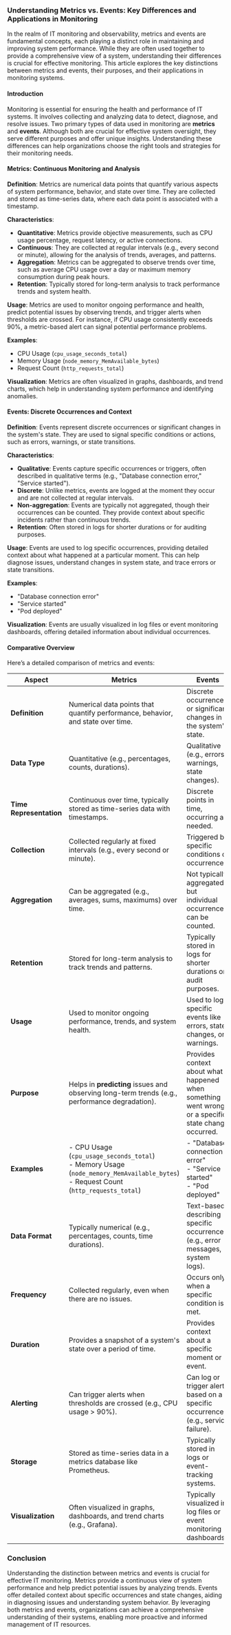 ### Understanding Metrics vs. Events: Key Differences and Applications in Monitoring

In the realm of IT monitoring and observability, metrics and events are fundamental concepts, each playing a distinct role in maintaining and improving system performance. While they are often used together to provide a comprehensive view of a system, understanding their differences is crucial for effective monitoring. This article explores the key distinctions between metrics and events, their purposes, and their applications in monitoring systems.

#### Introduction

Monitoring is essential for ensuring the health and performance of IT systems. It involves collecting and analyzing data to detect, diagnose, and resolve issues. Two primary types of data used in monitoring are **metrics** and **events**. Although both are crucial for effective system oversight, they serve different purposes and offer unique insights. Understanding these differences can help organizations choose the right tools and strategies for their monitoring needs.

#### Metrics: Continuous Monitoring and Analysis

**Definition**:
Metrics are numerical data points that quantify various aspects of system performance, behavior, and state over time. They are collected and stored as time-series data, where each data point is associated with a timestamp.

**Characteristics**:
- **Quantitative**: Metrics provide objective measurements, such as CPU usage percentage, request latency, or active connections.
- **Continuous**: They are collected at regular intervals (e.g., every second or minute), allowing for the analysis of trends, averages, and patterns.
- **Aggregation**: Metrics can be aggregated to observe trends over time, such as average CPU usage over a day or maximum memory consumption during peak hours.
- **Retention**: Typically stored for long-term analysis to track performance trends and system health.

**Usage**:
Metrics are used to monitor ongoing performance and health, predict potential issues by observing trends, and trigger alerts when thresholds are crossed. For instance, if CPU usage consistently exceeds 90%, a metric-based alert can signal potential performance problems.

**Examples**:
- CPU Usage (`cpu_usage_seconds_total`)
- Memory Usage (`node_memory_MemAvailable_bytes`)
- Request Count (`http_requests_total`)

**Visualization**:
Metrics are often visualized in graphs, dashboards, and trend charts, which help in understanding system performance and identifying anomalies.

#### Events: Discrete Occurrences and Context

**Definition**:
Events represent discrete occurrences or significant changes in the system's state. They are used to signal specific conditions or actions, such as errors, warnings, or state transitions.

**Characteristics**:
- **Qualitative**: Events capture specific occurrences or triggers, often described in qualitative terms (e.g., "Database connection error," "Service started").
- **Discrete**: Unlike metrics, events are logged at the moment they occur and are not collected at regular intervals.
- **Non-aggregation**: Events are typically not aggregated, though their occurrences can be counted. They provide context about specific incidents rather than continuous trends.
- **Retention**: Often stored in logs for shorter durations or for auditing purposes.

**Usage**:
Events are used to log specific occurrences, providing detailed context about what happened at a particular moment. This can help diagnose issues, understand changes in system state, and trace errors or state transitions.

**Examples**:
- "Database connection error"
- "Service started"
- "Pod deployed"

**Visualization**:
Events are usually visualized in log files or event monitoring dashboards, offering detailed information about individual occurrences.

#### Comparative Overview

Here’s a detailed comparison of metrics and events:

| **Aspect**           | **Metrics**                                            | **Events**                                          |
|----------------------|--------------------------------------------------------|----------------------------------------------------|
| **Definition**       | Numerical data points that quantify performance, behavior, and state over time. | Discrete occurrences or significant changes in the system's state. |
| **Data Type**        | Quantitative (e.g., percentages, counts, durations).   | Qualitative (e.g., errors, warnings, state changes). |
| **Time Representation** | Continuous over time, typically stored as time-series data with timestamps. | Discrete points in time, occurring as needed. |
| **Collection**       | Collected regularly at fixed intervals (e.g., every second or minute). | Triggered by specific conditions or occurrences. |
| **Aggregation**      | Can be aggregated (e.g., averages, sums, maximums) over time. | Not typically aggregated, but individual occurrences can be counted. |
| **Retention**        | Stored for long-term analysis to track trends and patterns. | Typically stored in logs for shorter durations or audit purposes. |
| **Usage**            | Used to monitor ongoing performance, trends, and system health. | Used to log specific events like errors, state changes, or warnings. |
| **Purpose**          | Helps in **predicting** issues and observing long-term trends (e.g., performance degradation). | Provides context about what happened when something went wrong or a specific state change occurred. |
| **Examples**         | - CPU Usage (`cpu_usage_seconds_total`) <br> - Memory Usage (`node_memory_MemAvailable_bytes`) <br> - Request Count (`http_requests_total`) | - "Database connection error" <br> - "Service started" <br> - "Pod deployed" |
| **Data Format**      | Typically numerical (e.g., percentages, counts, time durations). | Text-based, describing specific occurrences (e.g., error messages, system logs). |
| **Frequency**        | Collected regularly, even when there are no issues.    | Occurs only when a specific condition is met. |
| **Duration**         | Provides a snapshot of a system's state over a period of time. | Provides context about a specific moment or event. |
| **Alerting**         | Can trigger alerts when thresholds are crossed (e.g., CPU usage > 90%). | Can log or trigger alerts based on a specific occurrence (e.g., service failure). |
| **Storage**          | Stored as time-series data in a metrics database like Prometheus. | Typically stored in logs or event-tracking systems. |
| **Visualization**    | Often visualized in graphs, dashboards, and trend charts (e.g., Grafana). | Typically visualized in log files or event monitoring dashboards. |

### Conclusion

Understanding the distinction between metrics and events is crucial for effective IT monitoring. Metrics provide a continuous view of system performance and help predict potential issues by analyzing trends. Events offer detailed context about specific occurrences and state changes, aiding in diagnosing issues and understanding system behavior. By leveraging both metrics and events, organizations can achieve a comprehensive understanding of their systems, enabling more proactive and informed management of IT resources.
